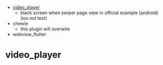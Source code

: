 - [video_player](https://pub.dev/packages/video_player)
	- black screen when swiper page view in official example (android) (ios not test)
- chewie
	- this plugin will overwire
- webview_flutter
# video_player